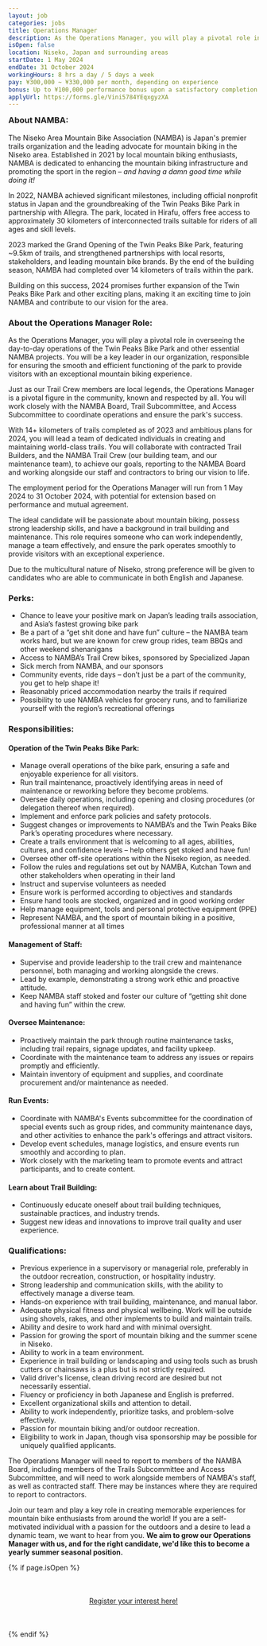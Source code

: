 ```yaml
---
layout: job
categories: jobs
title: Operations Manager
description: As the Operations Manager, you will play a pivotal role in overseeing the day-to-day operations of the Twin Peaks Bike Park and other essential NAMBA projects. You will be a key leader in our organization, responsible for ensuring the smooth and efficient functioning of the park to provide visitors with an exceptional mountain biking experience.
isOpen: false
location: Niseko, Japan and surrounding areas
startDate: 1 May 2024
endDate: 31 October 2024
workingHours: 8 hrs a day / 5 days a week
pay: ¥300,000 ~ ¥330,000 per month, depending on experience
bonus: Up to ¥100,000 performance bonus upon a satisfactory completion of the contract period
applyUrl: https://forms.gle/Vini5784YEqxgyzXA
---
```

<h3 style="margin-top:0;" id="about-namba">About NAMBA:</h3>

The Niseko Area Mountain Bike Association (NAMBA) is Japan's premier trails organization and the leading advocate for mountain biking in the Niseko area. Established in 2021 by local mountain biking enthusiasts, NAMBA is dedicated to enhancing the mountain biking infrastructure and promoting the sport in the region – <em>and having a damn good time while doing it!</em>

In 2022, NAMBA achieved significant milestones, including official nonprofit status in Japan and the groundbreaking of the Twin Peaks Bike Park in partnership with Allegra. The park, located in Hirafu, offers free access to approximately 30 kilometers of interconnected trails suitable for riders of all ages and skill levels.

2023 marked the Grand Opening of the Twin Peaks Bike Park, featuring ~9.5km of trails, and strengthened partnerships with local resorts, stakeholders, and leading mountain bike brands. By the end of the building season, NAMBA had completed over 14 kilometers of trails within the park.

Building on this success, 2024 promises further expansion of the Twin Peaks Bike Park and other exciting plans, making it an exciting time to join NAMBA and contribute to our vision for the area.

### About the Operations Manager Role:

As the Operations Manager, you will play a pivotal role in overseeing the day-to-day operations of the Twin Peaks Bike Park and other essential NAMBA projects. You will be a key leader in our organization, responsible for ensuring the smooth and efficient functioning of the park to provide visitors with an exceptional mountain biking experience.

Just as our Trail Crew members are local legends, the Operations Manager is a pivotal figure in the community, known and respected by all. You will work closely with the NAMBA Board, Trail Subcommittee, and Access Subcommittee to coordinate operations and ensure the park's success.

With 14+ kilometers of trails completed as of 2023 and ambitious plans for 2024, you will lead a team of dedicated individuals in creating and maintaining world-class trails. You will collaborate with contracted Trail Builders, and the NAMBA Trail Crew (our building team, and our maintenance team), to achieve our goals, reporting to the NAMBA Board and working alongside our staff and contractors to bring our vision to life.

The employment period for the Operations Manager will run from 1 May 2024 to 31 October 2024, with potential for extension based on performance and mutual agreement.

The ideal candidate will be passionate about mountain biking, possess strong leadership skills, and have a background in trail building and maintenance. This role requires someone who can work independently, manage a team effectively, and ensure the park operates smoothly to provide visitors with an exceptional experience.

Due to the multicultural nature of Niseko, strong preference will be given to candidates who are able to communicate in both English and Japanese.

### Perks:

- Chance to leave your positive mark on Japan’s leading trails association, and Asia’s fastest growing bike park
- Be a part of a “get shit done and have fun” culture – the NAMBA team works hard, but we are known for crew group rides, team BBQs and other weekend shenanigans
- Access to NAMBA’s Trail Crew bikes, sponsored by Specialized Japan
- Sick merch from NAMBA, and our sponsors
- Community events, ride days – don’t just be a part of the community, you get to help shape it!
- Reasonably priced accommodation nearby the trails if required
- Possibility to use NAMBA vehicles for grocery runs, and to familiarize yourself with the region’s recreational offerings

### Responsibilities:

#### Operation of the Twin Peaks Bike Park:

- Manage overall operations of the bike park, ensuring a safe and enjoyable experience for all visitors.
- Run trail maintenance, proactively identifying areas in need of maintenance or reworking before they become problems.
- Oversee daily operations, including opening and closing procedures (or delegation thereof when required).
- Implement and enforce park policies and safety protocols.
- Suggest changes or improvements to NAMBA’s and the Twin Peaks Bike Park’s operating procedures where necessary.
- Create a trails environment that is welcoming to all ages, abilities, cultures, and confidence levels – help others get stoked and have fun!
- Oversee other off-site operations within the Niseko region, as needed.
- Follow the rules and regulations set out by NAMBA, Kutchan Town and other stakeholders when operating in their land
- Instruct and supervise volunteers as needed
- Ensure work is performed according to objectives and standards
- Ensure hand tools are stocked, organized and in good working order
- Help manage equipment, tools and personal protective equipment (PPE)
- Represent NAMBA, and the sport of mountain biking in a positive, professional manner at all times

#### Management of Staff:

- Supervise and provide leadership to the trail crew and maintenance personnel, both managing and working alongside the crews.
- Lead by example, demonstrating a strong work ethic and proactive attitude.
- Keep NAMBA staff stoked and foster our culture of “getting shit done and having fun” within the crew.

#### Oversee Maintenance:

- Proactively maintain the park through routine maintenance tasks, including trail repairs, signage updates, and facility upkeep.
- Coordinate with the maintenance team to address any issues or repairs promptly and efficiently.
- Maintain inventory of equipment and supplies, and coordinate procurement and/or maintenance as needed.

#### Run Events:

- Coordinate with NAMBA's Events subcommittee for the coordination of special events such as group rides, and community maintenance days, and other activities to enhance the park's offerings and attract visitors.
- Develop event schedules, manage logistics, and ensure events run smoothly and according to plan.
- Work closely with the marketing team to promote events and attract participants, and to create content.

#### Learn about Trail Building:

- Continuously educate oneself about trail building techniques, sustainable practices, and industry trends.
- Suggest new ideas and innovations to improve trail quality and user experience.

### Qualifications:

- Previous experience in a supervisory or managerial role, preferably in the outdoor recreation, construction, or hospitality industry.
- Strong leadership and communication skills, with the ability to effectively manage a diverse team.
- Hands-on experience with trail building, maintenance, and manual labor.
- Adequate physical fitness and physical wellbeing. Work will be outside using shovels, rakes, and other implements to build and maintain trails.
- Ability and desire to work hard and with minimal oversight.
- Passion for growing the sport of mountain biking and the summer scene in Niseko.
- Ability to work in a team environment.
- Experience in trail building or landscaping and using tools such as brush cutters or chainsaws is a plus but is not strictly required.
- Valid driver's license, clean driving record are desired but not necessarily essential.
- Fluency or proficiency in both Japanese and English is preferred.
- Excellent organizational skills and attention to detail.
- Ability to work independently, prioritize tasks, and problem-solve effectively.
- Passion for mountain biking and/or outdoor recreation.
- Eligibility to work in Japan, though visa sponsorship may be possible for uniquely qualified applicants.

The Operations Manager will need to report to members of the NAMBA Board, including members of the Trails Subcommittee and Access Subcommittee, and will need to work alongside members of NAMBA's staff, as well as contracted staff. There may be instances where they are required to report to contractors.

Join our team and play a key role in creating memorable experiences for mountain bike enthusiasts from around the world! If you are a self-motivated individual with a passion for the outdoors and a desire to lead a dynamic team, we want to hear from you. <strong>We aim to grow our Operations Manager with us, and for the right candidate, we'd like this to become a yearly summer seasonal position.</strong>

{% if page.isOpen %}
<div style="text-align:center; margin:50px 0;">
  <a class="btn btn-primary" href="{{- page.applyUrl -}}" target="_blank">Register your interest here!</a>
</div>
{% endif %}
